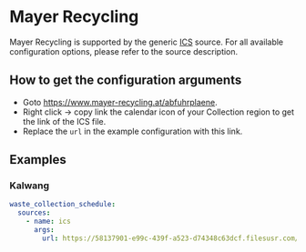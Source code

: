 # Mayer Recycling

Mayer Recycling is supported by the generic [ICS](/doc/source/ics.md) source. For all available configuration options, please refer to the source description.


## How to get the configuration arguments

- Goto <https://www.mayer-recycling.at/abfuhrplaene>.
- Right click -> copy link the calendar icon of your Collection region to get the link of the ICS file.
- Replace the `url` in the example configuration with this link.

## Examples

### Kalwang

```yaml
waste_collection_schedule:
  sources:
    - name: ics
      args:
        url: https://58137901-e99c-439f-a523-d74348c63dcf.filesusr.com/ugd/5b01c5_0902fe70c9d2480da3eed6a72fc581fd.ics?dn=Kalender%20von%20Kalwang.ics
```
